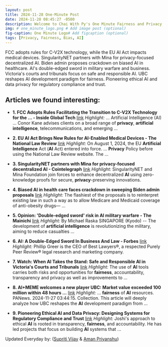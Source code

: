 ```yaml
---
layout: post
title: 2024-11-28 One-Minute Post
date: 2024-11-28 08:45:27 -0500
description: Welcome to Chai With Py's One Minute Fairness and Privacy, which aims to provide you the current happenings in the world of Fairness, Privacy, and AI.
img: # one_minute_logo.png # Add image post (optional)
fig-caption: One Minute Logo# Add figcaption (optional)
tags: [Privacy, Fairness, Bias, AI]
---
```


FCC adopts rules for C-V2X technology, while the EU AI Act impacts medical devices. SingularityNET partners with Mina for privacy-focused decentralized AI. Biden admin proposes crackdown on biased AI in healthcare. AI's double-edged sword in military warfare and business. Victoria's courts and tribunals focus on safe and responsible AI. UBC reshapes AI development paradigm for fairness. Pioneering ethical AI and data privacy for regulatory compliance and trust.

## Articles we found interesting:

- **1. FCC Adopts Rules Facilitating the Transition to C-V2X Technology for the ... - Inside Global Tech** [link](https://www.insideglobaltech.com/2024/11/27/fcc-adopts-rules-facilitating-the-transition-to-c-v2x-technology-for-the-connected-vehicle-ecosystem/)
_Highlight:_ ... Artificial Intelligence (AI) ... Conor Kane advises clients on a broad range of <b>privacy</b>, <b>artificial intelligence</b>, telecommunications, and emerging&nbsp;...

- **2. EU <b>AI</b> Act Brings New Rules for <b>AI</b>-Enabled Medical Devices - The National Law Review** [link](https://natlawreview.com/article/impact-eu-ai-act-development-and-use-medical-devices)
_Highlight:_ On August 1, 2024, the EU <b>Artificial Intelligence</b> Act (<b>AI</b> Act) entered into force. ... <b>Privacy</b> Policy before using the National Law Review website. The&nbsp;...

- **3. SingularityNET partners with Mina for <b>privacy</b>-focused decentralized <b>AI</b> - Cointelegraph** [link](https://cointelegraph.com/news/singularitynet-mina-zero-knowledge-ai-partnership)
_Highlight:_ SingularityNET and Mina Foundation join forces to enhance decentralized <b>AI</b> using zero-knowledge proofs for secure, <b>privacy</b>-preserving innovations.

- **4. <b>Biased AI</b> in health care faces crackdown in sweeping Biden admin proposals** [link](https://arstechnica.com/health/2024/11/biden-proposes-guardrails-on-health-care-ai-upping-weight-loss-drug-access/)
_Highlight:_ The flashiest of the proposals is to reinterpret existing law in such a way as to allow Medicare and Medicaid coverage of anti-obesity drugs—&nbsp;...

- **5. Opinion: &#39;Double-edged sword&#39; risk in <b>AI</b> military warfare - The Mainichi** [link](https://mainichi.jp/english/articles/20241127/p2g/00m/0op/030000c)
_Highlight:_ By Michael Raska SINGAPORE (Kyodo) -- The development of <b>artificial intelligence</b> is revolutionizing the military, aiming to reduce casualties&nbsp;...

- **6. <b>AI</b>: A Double-Edged Sword In Business And Law - Forbes** [link](https://www.forbes.com/councils/forbesbusinesscouncil/2024/11/27/ai-a-double-edged-sword-in-business-and-law/)
_Highlight:_ Phillip Greer is the CEO of Best Lawyers®, a respected Purely Peer Review® legal research and marketing company.

- **7. Watch: When <b>AI</b> Takes the Stand: Safe and Responsible <b>AI</b> in Victoria&#39;s Courts and Tribunals** [link](https://law.unimelb.edu.au/news/adms/watch-when-ai-takes-the-stand-safe-and-responsible-ai-in-victorias-courts-and-tribunals)
_Highlight:_ The use of <b>AI</b> tools carries both risks and opportunities for <b>fairness</b>, accountability, transparency and privacy as well as improvements to&nbsp;...

- **8. <b>AI</b>+MEME welcomes a new player UBC: Market value exceeded 100 million within 48 hours ...** [link](https://www.chaincatcher.com/en/article/2154013)
_Highlight:_ ... <b>fairness</b> of <b>AI</b> resources. PANews. 2024-11-27 03:44:15. Collection. This article will deeply analyze how UBC reshapes the <b>AI</b> development paradigm from&nbsp;...

- **9. Pioneering Ethical <b>AI</b> and Data Privacy: Designing Systems for Regulatory Compliance and Trust** [link](https://www.india.com/business/pioneering-ethical-ai-and-data-privacy-designing-systems-for-regulatory-compliance-and-trust-7425281/)
_Highlight:_ Joshi&#39;s approach to ethical <b>AI</b> is rooted in transparency, <b>fairness</b>, and accountability. He has led projects that focus on building <b>AI</b> systems that&nbsp;...


Updated Everyday by: (<a href="https://supritivijay.github.io/">Supriti Vijay</a> & <a href="https://amanpriyanshu.github.io/">Aman Priyanshu</a>)
